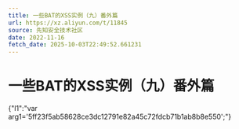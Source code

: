 ```yaml
---
title: 一些BAT的XSS实例（九）番外篇
url: https://xz.aliyun.com/t/11845
source: 先知安全技术社区
date: 2022-11-16
fetch_date: 2025-10-03T22:49:52.661231
---
```


# 一些BAT的XSS实例（九）番外篇

{"l1":"var arg1='5ff23f5ab58628ce3dc12791e82a45c72fdcb71b1ab8b8e550';"}